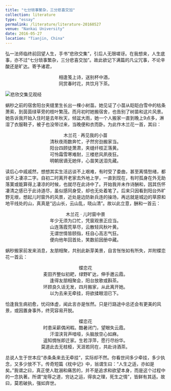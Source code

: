 ```yaml
---
title: "七分琐事繁杂，三分悲喜交加"
collection: literature
type: "essay"
permalink: /literature/literature-20160527
venue: "Nankai University"
date: 2016-05-27
location: "Tianjin, China"
---
```


弘一法师临终前回望人生，手书“悲欣交集”，引后人无限嗟讶。在我想来，人生底事，亦不过“七分琐事繁杂，三分悲喜交加”。故此欲记下满篇的凡尘冗事，不论辛酸还是旷达。寄予诸君，

<center>
相逢笺上诗，送别杯中酒，<br>
同赏春时花，共饮月下茶。
</center>

![悲欣交集见观经](https://sunqinxuan.github.io/images/literature-20160527-image1.jpg)

蜗秒之前的宿舍阳台夹缝里生长出一棵小树苗。她见证了小苗从皑皑白雪中的枯条萧索，到茵茵绿草旁的枝叶繁茂。而月初时她搬宿舍，也告别了树苗和这片风景。她告诉我开始入住时是去年秋天，倾盆大雨，她一个人搬家一直到晚上9点多，淋湿了衣服鞋子，被子也没带过来，当晚便和衣而卧。为此作木兰花一首，其曰：
<center>
木兰花 · 再见我的小苗<br>
清秋夜雨数奔忙，孑然穷劲搬家当。<br>
阳台四顾徒萧肃，夹缝纤枝正落黄。<br>
可怜霜雪寒难耐，三楼悲风夙夜狂。<br>
明朝居谪无她伴，心苗笑送泪先藏。
</center>

读后心中戚戚然，想想其实生活远谈不上艰难，有时受了委曲，甚至离情愁绪，都谈不上凄凉二字。自初二时离开老家去外地上学，一直到现在，有时孤身在外无助落寞或能算得上凄凉的时候，也就尽在此诗中了。开始我并未作诗酬和，因其伤怀凄清之感已于此诗道尽，虽似感同身受，却也无处着笔了。后来只因看到阳台外旷野无垠，想起儿时窗外的风景，近处是边防新兵连的操场，再远就是城边的草原和地平线处的山，真真是“远山长，云山乱，晓山清”。故以此立意，酬和一首云：
<center>
木兰花 · 儿时窗中景<br>
年少无须为口忙，凭窗观景正应当。<br>
山连落霞荒草尽，云散轻风秋叶黄。<br>
无谓世情皆颐指，枉自心高志气狂。<br>
便向他年回首处，笑数前因册中藏。
</center>

蜗秒搬家前发来消息，友朋相聚，共别此新芽美景，自言怅怅如有所失，并附蝶恋花一首云：
<center>
蝶恋花<br>
麦田齐整似初耙，绿野旷达，伸手邀云霞。<br>
逢得友朋相聚会，阳台放歌或斟茶。<br>
环顾良久话无发，四月搬家，从此离开她。<br>
以为去来无牵挂，将欲揉眼泪已下。
</center>

恰逢我生病初愈，忧闷体虚，闻此言亦是怅然。只是行路途中总还会有更美的风景，或因置身事外，终究容易开脱。
<center>
蝶恋花<br>
时患采薪偶闲暇。酷暑闭门，望眼失云霞。<br>
汗湿浃背声喑哑，头脑放空心如麻。<br>
遥知惆怅即迁家。生若浮萍，愿行尽纷华。<br>
莫道此去无枝桠，天涯若同在，共赴诗酒茶。
</center>

总说人生于世本应“赤条条来去无牵挂”，实际却不然。你看世间多少牵挂，多少执念，又多少放不下。传奇短篇《枕中记》中，翁谓生曰：“人生之适，亦如是矣。”我谓之曰，真正使人耽溺和痛苦的，并不是追求和欲望本身，而是这个过程中的一念执著。所谓“宠辱之道，穷达之运，得丧之理，死生之情”，皆鲜有其适。故曰，莫若破执，强如弃世。
